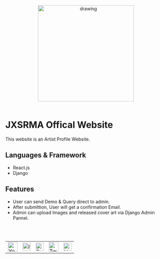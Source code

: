 <center>
<a href = 'https://jxsrma.herokuapp.com'>
<img src="https://i.ibb.co/Rztmh4g/JXSRMA.png" alt="drawing" width="300"/>
</a>
</center>

<br>

# JXSRMA Offical Website

This website is an Artist Profile Website.

## Languages & Framework

- React.js
- Django

## Features

- User can send Demo & Query direct to admin.
- After submittion, User will get a confirmation Email.
- Admin can upload Images and released cover art via Django Admin Pannel.


<br>
<br>
<center>
<table>
<tr>

<td>
<a href = 'https://jxsrma.openinapp.co/youtube/11fe3'>
<img src="https://upload.wikimedia.org/wikipedia/commons/thumb/0/09/YouTube_full-color_icon_%282017%29.svg/2560px-YouTube_full-color_icon_%282017%29.svg.png" alt="Youtube" width="30"/>
</a>
</td>

<td>
<a href = 'https://jxsrma.openinapp.co/instagram/jxsrma'>
<img src="https://upload.wikimedia.org/wikipedia/commons/thumb/a/a5/Instagram_icon.png/1024px-Instagram_icon.png" alt="Instagram" width="25"/>
</a>
</td>

<td>
<a href = 'https://jxsrma.openinapp.co/facebook/c0972'>
<img src="https://cdn3.iconfinder.com/data/icons/capsocial-round/500/facebook-512.png" alt="Facebook Page" width="25"/>
</a>
</td>

<td>
<a href = 'https://jxsrma.openinapp.co/twitter/jxsrma'>
<img src="https://1000logos.net/wp-content/uploads/2021/04/Twitter-logo.png" alt="Twitter" width="30"/>
</a>
</td>

<td>
<a href = 'https://www.linkedin.com/in/jashsharma/'>
<img src="https://cdn-icons-png.flaticon.com/512/174/174857.png" alt="Linkedin" width="25"/>
</a>
</td>

</tr>
</table>
</center>